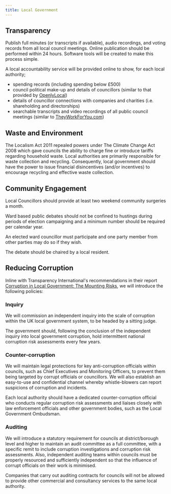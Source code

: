 ```yaml
---
title: Local Government
---
```


## Transparency

Publish full minutes (or transcripts if available), audio recordings, and voting records from all local council meetings. Online publication should be performed within 24 hours. Software tools will be created to make this process simple.

A local accountability service will be provided online to show, for each local authority;

* spending records (including spending below £500)
* council political make-up and details of councillors (similar to that provided by [OpenlyLocal](http://www.socialtech.org.uk/projects/openly-local/))
* details of councillor connections with companies and charities (i.e. shareholding and directorships)
* searchable transcripts and video recordings of all public council meetings (similar to [TheyWorkForYou.com](https://www.theyworkforyou.com/))

## Waste and Environment

The Localism Act 2011 repealed powers under The Climate Change Act 2008 which gave councils the ability to charge fine or introduce tariffs regarding household waste. Local authorities are primarily responsible for waste collection and recycling. Consequently, local government should have the power to issue financial disincentives (and/or incentives) to encourage recycling and effective waste collection.

## Community Engagement

Local Councillors should provide at least two weekend community surgeries a month.

Ward based public debates should not be confined to hustings during periods of election campaigning and a minimum number should be required per calendar year.  

An elected ward councillor must participate and one party member from other parties may do so if they wish.

The debate should be chaired by a local resident.

## Reducing Corruption

Inline with Transparency International's recommendations in their report [Corruption in Local Government: The Mounting Risks](http://sro.sussex.ac.uk/52109/1/Corruption_in_UK_Local_Government-_The_Mounting_Risks.pdf), we will introduce the following policies:

### Inquiry

We will commission an independent inquiry into the scale of corruption within the UK local government system, to be headed by a sitting judge.

The government should, following the conclusion of the independent inquiry into local government corruption, hold intermittent national corruption risk assessments every few years.

### Counter-corruption

We will maintain legal protections for key anti-corruption officials within councils, such as Chief Executives and Monitoring Officers, to prevent them being targeted by corrupt officials or councillors. We will also establish an easy-to-use and confidential channel whereby whistle-blowers can report suspicions of corruption and incidents.

Each local authority should have a dedicated counter-corruption official who conducts regular corruption risk assessments and liaises closely with law enforcement officials and other government bodies, such as the Local Government Ombudsman.

### Auditing

We will introduce a statutory requirement for councils at district/borough level and higher to maintain an audit committee as a full committee, with a specific remit to include corruption investigations and corruption risk assessments. Also, independent auditing teams within councils must be properly resourced and sufficiently independent so that the influence of corrupt officials on their work is minimised.

Companies that carry out auditing contracts for councils will not be allowed to provide other commercial and consultancy services to the same local authority.
